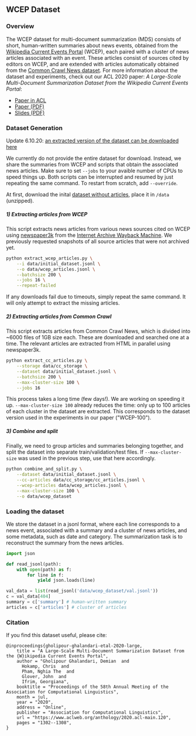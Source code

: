 ## WCEP Dataset
### Overview
The WCEP dataset for multi-document summarization (MDS)  consists of short, human-written summaries about news events, obtained from the [Wikipedia Current Events Portal](https://en.wikipedia.org/wiki/Portal:Current_events "Wikipedia Current Events Portal") (WCEP), each paired with a cluster of news articles associated with an event. These articles consist of sources cited by editors on WCEP, and are extended with articles automatically obtained from the [Common Crawl News dataset](https://commoncrawl.org/2016/10/news-dataset-available/ "CommonCrawl News dataset"). For more information about the dataset and experiments, check out our ACL 2020 paper: *A Large-Scale Multi-Document Summarization Dataset from the Wikipedia Current Events Portal*:
* [Paper in ACL](https://www.aclweb.org/anthology/2020.acl-main.120/)
* [Paper (PDF)](acl20-paper.pdf)
* [Slides (PDF)](acl20-slides.pdf)

### Dataset Generation

Update 6.10.20: [an extracted version of the dataset can be downloaded here](https://drive.google.com/drive/folders/1T5wDxu4ajFwEq77dG88oE95e8ppREamg?usp=sharing)

We currently do not provide the entire dataset for download. Instead, we share the summaries from WCEP and scripts that obtain the associated news articles. Make sure to set `--jobs` to your avaible number of CPUs to speed things up. Both scripts can be interrupted and resumed by just repeating the same command. To restart from scratch, add `--override`.

At first, download the inital [dataset without articles](https://drive.google.com/file/d/1LGYFKGzCgvdllwIQHDF5qSxtan1Y0Re9/view?usp=sharing "dataset without articles"), place it in `/data` (unzipped).
##### 1) Extracting articles from WCEP
This script extracts news articles from various news sources cited on WCEP using [newspaper3k](https://github.com/codelucas/newspaper "newspaper3k") from the [Internet Archive Wayback Machine](https://archive.org/). We previously requested snapshots of all source articles that were not archived yet.

```bash
python extract_wcep_articles.py \
    --i data/initial_dataset.jsonl \
    --o data/wcep_articles.jsonl \
    --batchsize 200 \
    --jobs 16 \
    --repeat-failed
```
If any downloads fail due to timeouts, simply repeat the same command. It will only attempt to extract the missing articles.
##### 2) Extracting articles from Common Crawl
This script extracts articles from Common Crawl News, which is divided into ~6000 files of 1GB size each. These are downloaded and searched one at a time. The relevant articles are extracted from HTML in parallel using newspaper3k.
```bash
python extract_cc_articles.py \
    --storage data/cc_storage \
    --dataset data/initial_dataset.jsonl \
    --batchsize 200 \
    --max-cluster-size 100 \
    --jobs 16
```

This process takes a long time (few days!). We are working on speeding it up.
`--max-cluster-size 100` already reduces the time: only up to 100 articles of each cluster in the dataset are extracted. This corresponds to the dataset version used in the experiments in our paper ("WCEP-100").
##### 3) Combine and split
Finally, we need to group articles and summaries belonging together, and split the dataset into separate train/validation/test files. If `--max-cluster-size` was used in the previous step, use that here accordingly.
```bash
python combine_and_split.py \
    --dataset data/initial_dataset.jsonl \
    --cc-articles data/cc_storage/cc_articles.jsonl \
    --wcep-articles data/wcep_articles.jsonl \
    --max-cluster-size 100 \
    --o data/wcep_dataset    
```

### Loading the dataset
We store the dataset in a jsonl format, where each line corresponds to a news event, associated with a summary and a cluster of news articles, and some metadata, such as date and category. The summarization task is to reconstruct the summary from the news articles.

```python
import json

def read_jsonl(path):
    with open(path) as f:
        for line in f:
            yield json.loads(line)

val_data = list(read_jsonl('data/wcep_dataset/val.jsonl'))
c = val_data[404]
summary = c['summary'] # human-written summary
articles = c['articles'] # cluster of articles
```

### Citation

If you find this dataset useful, please cite:
```
@inproceedings{gholipour-ghalandari-etal-2020-large,
    title = "A Large-Scale Multi-Document Summarization Dataset from the {W}ikipedia Current Events Portal",
    author = "Gholipour Ghalandari, Demian  and
      Hokamp, Chris  and
      Pham, Nghia The  and
      Glover, John  and
      Ifrim, Georgiana",
    booktitle = "Proceedings of the 58th Annual Meeting of the Association for Computational Linguistics",
    month = jul,
    year = "2020",
    address = "Online",
    publisher = "Association for Computational Linguistics",
    url = "https://www.aclweb.org/anthology/2020.acl-main.120",
    pages = "1302--1308",
}
```
